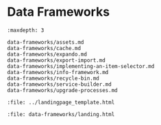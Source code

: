 # Data Frameworks

```{toctree}
:maxdepth: 3

data-frameworks/assets.md
data-frameworks/cache.md
data-frameworks/expando.md
data-frameworks/export-import.md
data-frameworks/implementing-an-item-selector.md
data-frameworks/info-framework.md
data-frameworks/recycle-bin.md
data-frameworks/service-builder.md
data-frameworks/upgrade-processes.md
```

```{raw} html
:file: ../landingpage_template.html
```

```{raw} html
:file: data-frameworks/landing.html
```
